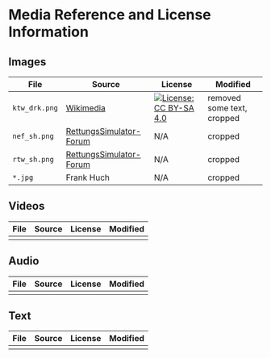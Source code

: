 # Media Reference and License Information

## Images

| File          | Source                                                                                                                                 | License                                                                                                                                       | Modified                   |
|---------------|----------------------------------------------------------------------------------------------------------------------------------------|-----------------------------------------------------------------------------------------------------------------------------------------------|----------------------------|
| `ktw_drk.png` | [Wikimedia](https://upload.wikimedia.org/wikipedia/commons/b/b2/KTW_DRK.png)                                                           | [![License: CC BY-SA 4.0](https://img.shields.io/badge/License-CC_BY--SA_4.0-lightgrey.svg)](https://creativecommons.org/licenses/by-sa/4.0/) | removed some text, cropped |
| `nef_sh.png`  | [RettungsSimulator-Forum](https://forum.rettungssimulator.online/cms/index.php?attachment/3683-nef-sh-2021-png/)                       | N/A                                                                                                                                           | cropped                    |
| `rtw_sh.png`  | [RettungsSimulator-Forum](https://forum.rettungssimulator.online/cms/index.php?attachment/3684-sh-rtw-rkish-koffer-umsetzer-2021-png/) | N/A                                                                                                                                           | cropped                    |
| `*.jpg`       | Frank Huch                                                                                                                             | N/A                                                                                                                                           | cropped                    |

## Videos

| File | Source | License | Modified |
|------|--------|---------|----------|
|      |        |         |          |

## Audio

| File | Source | License | Modified |
|------|--------|---------|----------|
|      |        |         |          |

## Text

| File | Source | License | Modified |
|------|--------|---------|----------|
|      |        |         |          |
